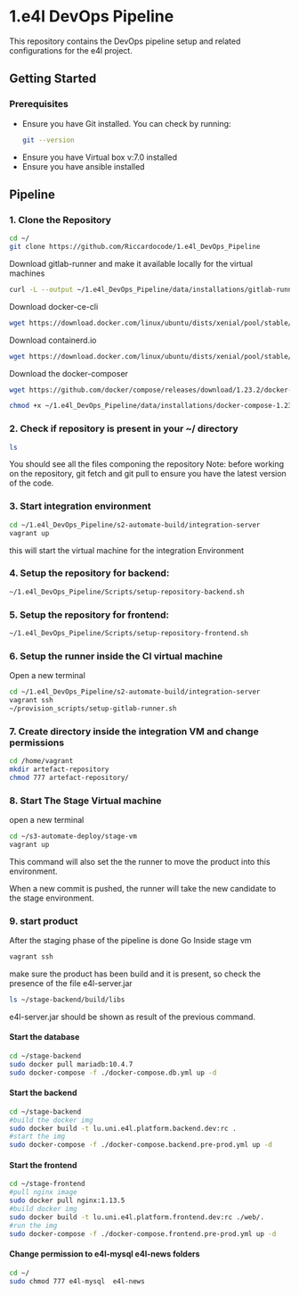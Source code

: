 # 1.e4l DevOps Pipeline

This repository contains the DevOps pipeline setup and related configurations for the e4l project.

## Getting Started

### Prerequisites

- Ensure you have Git installed. You can check by running:
  ```bash
  git --version
- Ensure you have Virtual box v:7.0 installed 
- Ensure you have ansible installed

## Pipeline
### 1. Clone the Repository
```bash
cd ~/
git clone https://github.com/Riccardocode/1.e4l_DevOps_Pipeline
```
Download gitlab-runner and make it available locally for the virtual machines
```bash
curl -L --output ~/1.e4l_DevOps_Pipeline/data/installations/gitlab-runner_17.5.3-1_amd64.deb https://gitlab-runner-downloads.s3.amazonaws.com/latest/deb/gitlab-runner_amd64.deb
```
Download docker-ce-cli
```bash
wget https://download.docker.com/linux/ubuntu/dists/xenial/pool/stable/amd64/docker-ce-cli_19.03.15~3-0~ubuntu-xenial_amd64.deb -P ~/1.e4l_DevOps_Pipeline/data/installations
```
Download containerd.io
```bash
wget https://download.docker.com/linux/ubuntu/dists/xenial/pool/stable/amd64/containerd.io_1.3.7-1_amd64.deb -P ~/1.e4l_DevOps_Pipeline/data/installations
```

Download the docker-composer
```bash
wget https://github.com/docker/compose/releases/download/1.23.2/docker-compose-linux-x86_64 -P ~/1.e4l_DevOps_Pipeline/data/installations

chmod +x ~/1.e4l_DevOps_Pipeline/data/installations/docker-compose-1.23.2

```


### 2. Check if repository is present in your ~/ directory
```bash
ls
```
You should see all the files componing the repository
Note: before working on the repository, git fetch and git pull to ensure you have the latest version of the code.

### 3. Start integration environment
```bash
cd ~/1.e4l_DevOps_Pipeline/s2-automate-build/integration-server
vagrant up
```
this will start the virtual machine for the integration Environment


### 4. Setup the repository for backend:
```bash 
~/1.e4l_DevOps_Pipeline/Scripts/setup-repository-backend.sh
```


### 5. Setup the repository for frontend:
```bash
~/1.e4l_DevOps_Pipeline/Scripts/setup-repository-frontend.sh
```

### 6. Setup the runner inside the CI virtual machine
Open a new terminal
```bash 
cd ~/1.e4l_DevOps_Pipeline/s2-automate-build/integration-server
vagrant ssh
~/provision_scripts/setup-gitlab-runner.sh
```
### 7. Create directory inside the integration VM and change permissions
```bash 
cd /home/vagrant
mkdir artefact-repository
chmod 777 artefact-repository/
```

### 8. Start The Stage Virtual machine
open a new terminal
```bash
cd ~/s3-automate-deploy/stage-vm
vagrant up
```
This command will also set the the runner to move the product into this environment.

When a new commit is pushed, the runner will take the new candidate to the stage environment.

### 9. start product
After the staging phase of the pipeline is done 
Go Inside stage vm
```bash
vagrant ssh
``` 
make sure the product has been build and it is present, so check the presence of the file e4l-server.jar
```bash
ls ~/stage-backend/build/libs
```
e4l-server.jar should be shown as result of the previous command.

#### Start the database
```bash
cd ~/stage-backend
sudo docker pull mariadb:10.4.7
sudo docker-compose -f ./docker-compose.db.yml up -d
```
#### Start the backend
```bash
cd ~/stage-backend
#build the docker img
sudo docker build -t lu.uni.e4l.platform.backend.dev:rc .  
#start the img
sudo docker-compose -f ./docker-compose.backend.pre-prod.yml up -d 
```

#### Start the frontend
```bash
cd ~/stage-frontend
#pull nginx image
sudo docker pull nginx:1.13.5
#build docker img
sudo docker build -t lu.uni.e4l.platform.frontend.dev:rc ./web/.
#run the img
sudo docker-compose -f ./docker-compose.frontend.pre-prod.yml up -d 
```

#### Change permission to e4l-mysql  e4l-news folders
```bash
cd ~/
sudo chmod 777 e4l-mysql  e4l-news
```